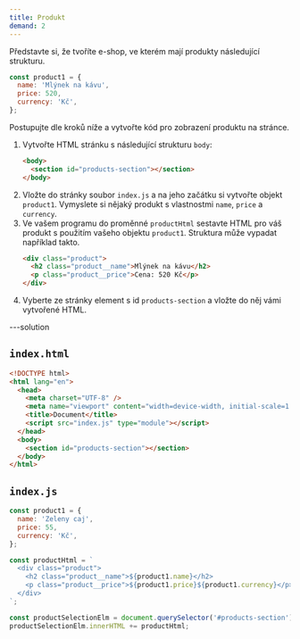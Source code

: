 ```yaml
---
title: Produkt
demand: 2
---
```


Představte si, že tvoříte e-shop, ve kterém mají produkty následující strukturu.

```js
const product1 = {
  name: 'Mlýnek na kávu',
  price: 520,
  currency: 'Kč',
};
```

Postupujte dle kroků níže a vytvořte kód pro zobrazení produktu na stránce.

1. Vytvořte HTML stránku s následující strukturu `body`:
   ```html
   <body>
     <section id="products-section"></section>
   </body>
   ```
1. Vložte do stránky soubor `index.js` a na jeho začátku si vytvořte objekt `product1`. Vymyslete si nějaký produkt s vlastnostmi `name`, `price` a `currency`.
1. Ve vašem programu do proměnné `productHtml` sestavte HTML pro váš produkt s použitím vašeho objektu `product1`. Struktura může vypadat například takto.
   ```html
   <div class="product">
     <h2 class="product__name">Mlýnek na kávu</h2>
     <p class="product__price">Cena: 520 Kč</p>
   </div>
   ```
1. Vyberte ze stránky element s id `products-section` a vložte do něj vámi vytvořené HTML.

---solution

## `index.html`

```html
<!DOCTYPE html>
<html lang="en">
  <head>
    <meta charset="UTF-8" />
    <meta name="viewport" content="width=device-width, initial-scale=1.0" />
    <title>Document</title>
    <script src="index.js" type="module"></script>
  </head>
  <body>
    <section id="products-section"></section>
  </body>
</html>
```

## `index.js`

```js
const product1 = {
  name: 'Zeleny caj',
  price: 55,
  currency: 'Kč',
};

const productHtml = `
  <div class="product">
    <h2 class="product__name">${product1.name}</h2>
    <p class="product__price">${product1.price}${product1.currency}</p>
  </div>
`;

const productSelectionElm = document.querySelector('#products-section');
productSelectionElm.innerHTML += productHtml;
```
